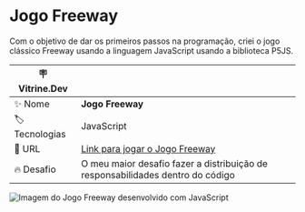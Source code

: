 # Jogo Freeway

Com o objetivo de dar os primeiros passos na programação, criei o jogo clássico Freeway usando a linguagem JavaScript usando a biblioteca P5JS.

| :placard: Vitrine.Dev |     |
| -------------  | --- |
| :sparkles: Nome        | **Jogo Freeway**
| :label: Tecnologias | JavaScript
| :rocket: URL         | [Link para jogar o Jogo Freeway](https://editor.p5js.org/hillpng/full/MC5sqDj5h)
| :fire: Desafio     | O meu maior desafio fazer a distribuição de responsabilidades dentro do código

<!-- Inserir imagem com a #vitrinedev ao final do link -->
<img alt="Imagem do Jogo Freeway desenvolvido com JavaScript" src="https://github.com/linda-brandao/jogoDoPong/assets/92096252/444121b6-8086-453e-8c90-2208e2632072#vitrinedev">
